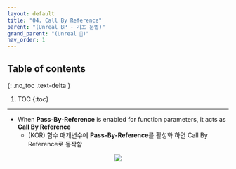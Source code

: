 ```yaml
---
layout: default
title: "04. Call By Reference"
parent: "(Unreal BP - 기초 문법)"
grand_parent: "(Unreal 🚀)"
nav_order: 1
---
```


## Table of contents
{: .no_toc .text-delta }

1. TOC
{:toc}

---

* When **Pass-By-Reference** is enabled for function parameters, it acts as **Call By Reference**
  * (KOR) 함수 매개변수에 **Pass-By-Reference**를 활성화 하면 Call By Reference로 동작함

<p align="center">
  <img src="https://taehyungs-programming-blog.github.io/blog/assets/images/unreal/bp-1/bp-1-4-1.png"/>
</p>